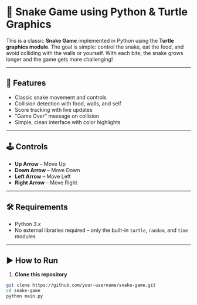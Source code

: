 # 🐍 Snake Game using Python & Turtle Graphics

This is a classic **Snake Game** implemented in Python using the **Turtle graphics module**. The goal is simple: control the snake, eat the food, and avoid colliding with the walls or yourself. With each bite, the snake grows longer and the game gets more challenging!

---

## 🚀 Features

- Classic snake movement and controls
- Collision detection with food, walls, and self
- Score tracking with live updates
- "Game Over" message on collision
- Simple, clean interface with color highlights

---

## 🕹️ Controls

- **Up Arrow** – Move Up
- **Down Arrow** – Move Down
- **Left Arrow** – Move Left
- **Right Arrow** – Move Right

---

## 🛠️ Requirements

- Python 3.x  
- No external libraries required – only the built-in `turtle`, `random`, and `time` modules

---

## ▶️ How to Run

1. **Clone this repository**  
```bash
git clone https://github.com/your-username/snake-game.git
cd snake-game
python main.py
